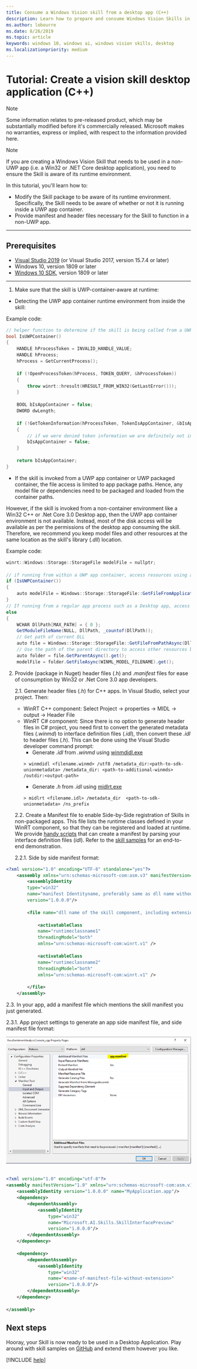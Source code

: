 ```yaml
---
title: Consume a Windows Vision skill from a desktop app (C++)
description: Learn how to prepare and consume Windows Vision Skills in a desktop application (non-UWP).
ms.author: lobourre
ms.date: 8/26/2019
ms.topic: article
keywords: windows 10, windows ai, windows vision skills, desktop
ms.localizationpriority: medium
---
```


# Tutorial: Create a vision skill desktop application (C++)

> [!NOTE]
> Some information relates to pre-released product, which may be substantially modified before it's commercially released. Microsoft makes no warranties, express or implied, with respect to the information provided here.

> [!NOTE]
> If you are creating a Windows Vision Skill that needs to be used in a non-UWP app (i.e. a Win32 or .NET Core desktop application), you need to ensure the Skill is aware of its runtime environment.

In this tutorial, you'll learn how to:

- Modify the Skill package to be aware of its runtime environment. Specifically, the Skill needs to be aware of whether or not it is running inside a UWP app container.
- Provide manifest and header files necessary for the Skill to function in a non-UWP app.

---

## Prerequisites

- [Visual Studio 2019](https://visualstudio.microsoft.com/downloads/) (or Visual Studio 2017, version 15.7.4 or later)
- Windows 10, version 1809 or later
- [Windows 10 SDK](https://developer.microsoft.com/windows/downloads/windows-10-sdk), version 1809 or later

---

1. Make sure that the skill is UWP-container-aware at runtime:

- Detecting the UWP app container runtime environment from inside the skill:

Example code:

```cpp
// helper function to determine if the skill is being called from a UWP app container or not.
bool IsUWPContainer()
{
    HANDLE hProcessToken = INVALID_HANDLE_VALUE;
    HANDLE hProcess;
    hProcess = GetCurrentProcess();

    if (!OpenProcessToken(hProcess, TOKEN_QUERY, &hProcessToken))
    {
        throw winrt::hresult(HRESULT_FROM_WIN32(GetLastError()));
    }

    BOOL bIsAppContainer = false;
    DWORD dwLength;

    if (!GetTokenInformation(hProcessToken, TokenIsAppContainer, &bIsAppContainer, sizeof(bIsAppContainer), &dwLength))
    {
        // if we were denied token information we are definitely not in an app container.
        bIsAppContainer = false;
    }

    return bIsAppContainer;
}
```

- If the skill is invoked from a UWP app container or UWP packaged container, the file access is limited to app package paths. Hence, any model file or dependencies need to be packaged and loaded from the container paths.

However, if the skill is invoked from a non-container environment like a Win32 C++ or .Net Core 3.0 Desktop app, then the UWP app container environment is not available. Instead, most of the disk access will be available as per the permissions of the desktop app consuming the skill. Therefore, we recommend you keep model files and other resources at the same location as the skill's library (*.dll*) location.

Example code:

```csharp
winrt::Windows::Storage::StorageFile modelFile = nullptr;

// if running from within a UWP app container, access resources using a URI relative to its path
if (IsUWPContainer())
{
    auto modelFile = Windows::Storage::StorageFile::GetFileFromApplicationUriAsync(Windows::Foundation::Uri(L"ms-appx:///Contoso.FaceSentimentAnalyzer/" + WINML_MODEL_FILENAME)).get();
}
// If running from a regular app process such as a Desktop app, access resources using the full system path
else
{
    WCHAR DllPath[MAX_PATH] = { 0 };
    GetModuleFileName(NULL, DllPath, _countof(DllPath));
    // Get path of current DLL
    auto file = Windows::Storage::StorageFile::GetFileFromPathAsync(DllPath).get();
    // Use the path of the parent directory to access other resources bundled with the DLL
    auto folder = file.GetParentAsync().get();
    modelFile = folder.GetFileAsync(WINML_MODEL_FILENAME).get();
```

2. Provide (package in Nuget) header files  (.h) and *.manifest* files for ease of consumption by Win32 or .Net Core 3.0 app developers.

    2.1. Generate header files (*.h*) for C++ apps.
In Visual Studio, select your project. Then:
    - WinRT C++ component: Select Project -> properties -> MIDL -> output -> Header File
    - WinRT C# component: Since there is no option to generate header files in C# project, you need first to convert the generated metadata files (*.winmd*) to interface definition files (*.idl*), then convert these *.idl* to header files (*.h*). This can be done using the  Visual Studio developer command prompt:
      - Generate *.idl* from *.winmd* using [winmdidl.exe](https://docs.microsoft.com/cpp/cppcx/wrl/use-winmdidl-and-midlrt-to-create-h-files-from-windows-metadata?view=vs-2019)
      ```
      > winmdidl <filename.winmd> /utf8 /metadata_dir:<path-to-sdk-unionmetadata> /metadata_dir: <path-to-additional-winmds> /outdir:<output-path>
      ```
      - Generate *.h* from *.idl* using [midlrt.exe](https://docs.microsoft.com/windows/win32/midl/midlrt-and-windows-runtime-components)
      ```
      > midlrt <filename.idl> /metadata_dir  <path-to-sdk-unionmetadata> /ns_prefix
      ```

    2.2. Create a Manifest file to enable Side-by-Side registration of Skills in non-packaged apps. This file lists the runtime classes defined in your WinRT component, so that they can be registered and loaded at runtime. We provide [handy scripts](https://github.com/microsoft/WindowsVisionSkillsPreview/blob/master/samples/Scripts/genSxSManifest.ps1) that can create a manifest by parsing your interface definition files (*idl*). Refer to the [skill samples](https://github.com/microsoft/WindowsVisionSkillsPreview/tree/master/samples/SentimentAnalyzerCustomSkill) for an end-to-end demonstration.


    2.2.1. Side by side manifest format:

```xml
<?xml version="1.0" encoding="UTF-8" standalone="yes"?>
    <assembly xmlns="urn:schemas-microsoft-com:asm.v3" manifestVersion="1.0">
        <assemblyIdentity
        type="win32"
        name="manifest Identityname, preferably same as dll name without extension and same as filename of this manifest"
        version="1.0.0.0"/>

        <file name="dll name of the skill component, including extension">

            <activatableClass
            name="runtimeclassname1"
            threadingModel="both"
            xmlns="urn:schemas-microsoft-com:winrt.v1" />

            <activatableClass
            name="runtimeclassname2"
            threadingModel="both"
            xmlns="urn:schemas-microsoft-com:winrt.v1" />

        </file>
    </assembly>
```

2.3. In your app, add a manifest file which mentions the skill manifest you just generated.

2.3.1. App project settings to generate an app side manifest file, and side manifest file format:
<div style="text-align:center" markdown="1">

![Diagram of Manifest for SxS loading of WinRT Components](../images/vision-skills-manifest.png)

</div>

```xml

<?xml version="1.0" encoding="utf-8"?>
<assembly manifestVersion="1.0" xmlns="urn:schemas-microsoft-com:asm.v1">
    <assemblyIdentity version="1.0.0.0" name="MyApplication.app"/>
    <dependency>
        <dependentAssembly>
            <assemblyIdentity
                type="win32"
                name="Microsoft.AI.Skills.SkillInterfacePreview"
                version="1.0.0.0"/>
        </dependentAssembly>
    </dependency>

    <dependency>
        <dependentAssembly>
            <assemblyIdentity
                type="win32"
                name="<name-of-manifest-file-without-extension>"
                version="1.0.0.0"/>
        </dependentAssembly>
    </dependency>

</assembly>
```

## Next steps

Hooray, your Skill is now ready to be used in a Desktop Application. Play around with skill samples on [GitHub](https://github.com/microsoft/WindowsVisionSkillsPreview/tree/master/samples) and extend them however you like.

[!INCLUDE [help](../includes/get-help-vision.md)]
